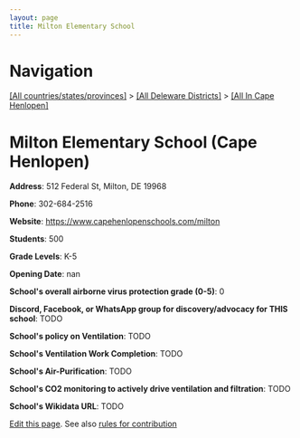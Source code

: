 ```yaml
---
layout: page
title: Milton Elementary School
---
```

# Navigation

[[All countries/states/provinces]](../../..) > [[All Deleware Districts]](../..) > [[All In Cape Henlopen]](..)

# Milton Elementary School (Cape Henlopen)

**Address**: 512 Federal St, Milton, DE 19968

**Phone**: 302-684-2516

**Website**: <https://www.capehenlopenschools.com/milton>

**Students**: 500

**Grade Levels**: K-5

**Opening Date**: nan

**School's overall airborne virus protection grade (0-5)**: 0

**Discord, Facebook, or WhatsApp group for discovery/advocacy for THIS school**: TODO

**School's policy on Ventilation**: TODO

**School's Ventilation Work Completion**: TODO

**School's Air-Purification**: TODO

**School's CO2 monitoring to actively drive ventilation and filtration**: TODO

**School's Wikidata URL**: TODO


[Edit this page](https://github.com/ventilate-schools/DE/edit/main/./Cape_Henlopen/Milton_Elementary_School.md). See also [rules for contribution](../../../contribution-rules/)